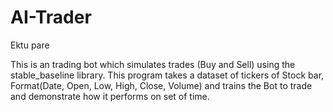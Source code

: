 # AI-Trader
Ektu pare

This is an trading bot which simulates trades (Buy and Sell) using the stable_baseline library.
This program takes a dataset of tickers of Stock bar, Format(Date, Open, Low, High, Close, Volume) and trains the Bot to trade and demonstrate how it performs on set of time.
